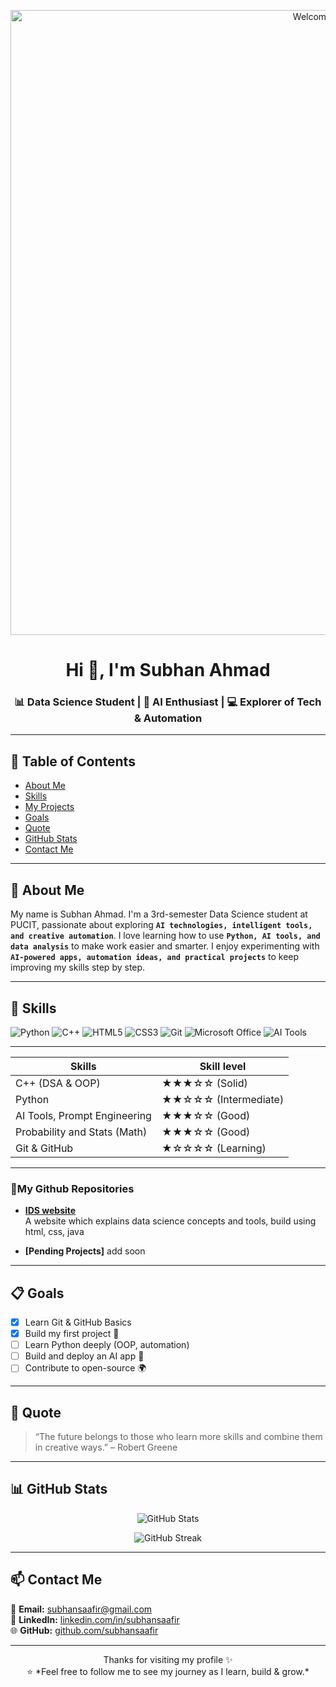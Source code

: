 <!-- Banner / GIF -->
<p align="center">
  <img src="https://media.giphy.com/media/26tn33aiTi1jkl6H6/giphy.gif" width="1000" alt="Welcome Banner">
</p>

<h1 align="center">Hi 👋, I'm Subhan Ahmad</h1>
<h3 align="center">📊 Data Science Student | 🤖 AI Enthusiast | 💻 Explorer of Tech & Automation</h3>

---

## 🧭 Table of Contents
- [About Me](#-about-me)
- [Skills](#-skills)
- [My Projects](#-my-projects)
- [Goals](#-goals)
- [Quote](#-quote)
- [GitHub Stats](#-github-stats)
- [Contact Me](#-contact-me)

---
## 🎯 About Me
My name is Subhan Ahmad. I'm a 3rd-semester Data Science student at PUCIT, passionate about exploring **`AI technologies, intelligent tools, and creative automation`**. I love learning how to use **`Python, AI tools, and data analysis`** to make work easier and smarter. I enjoy experimenting with **`AI-powered apps, automation ideas, and practical projects`** to keep improving my skills step by step.

---

## 🧠 Skills
![Python](https://img.shields.io/badge/Python-3776AB?style=for-the-badge&logo=python&logoColor=white)
![C++](https://img.shields.io/badge/C++-00599C?style=for-the-badge&logo=cplusplus&logoColor=white)
![HTML5](https://img.shields.io/badge/HTML5-E34F26?style=for-the-badge&logo=html5&logoColor=white)
![CSS3](https://img.shields.io/badge/CSS3-1572B6?style=for-the-badge&logo=css3&logoColor=white)
![Git](https://img.shields.io/badge/Git-F05032?style=for-the-badge&logo=git&logoColor=white)
![Microsoft Office](https://img.shields.io/badge/MS%20Office-D83B01?style=for-the-badge&logo=microsoft-office&logoColor=white)
![AI Tools](https://img.shields.io/badge/AI%20Tools-000000?style=for-the-badge&logo=openai&logoColor=white)

---
<div align="center">

| Skills                        | Skill level               |
|-------------------------------|---------------------------|
| C++ (DSA & OOP)               | ★★★☆☆ (Solid)            |
| Python                        | ★★☆☆☆ (Intermediate)     |
| AI Tools, Prompt Engineering  | ★★★☆☆ (Good)             |
| Probability and Stats (Math)  | ★★★☆☆ (Good)             |
| Git & GitHub                  | ★☆☆☆☆ (Learning)         |

</div>

---

### 📂My Github Repositories

- **[IDS website](https://github.com/subhansaafir/IDS-Website)**  
  A website which explains data science concepts and tools, build using html, css, java

- **[Pending Projects]**
  add soon
---

## 📋 Goals

- [x] Learn Git & GitHub Basics  
- [x] Build my first project 🚀  
- [ ] Learn Python deeply (OOP, automation)  
- [ ] Build and deploy an AI app 🤖  
- [ ] Contribute to open-source 🌍

---

## 📝 Quote

> “The future belongs to those who learn more skills and combine them in creative ways.” – Robert Greene

---

## 📊 GitHub Stats

<p align="center">
  <img src="https://github-readme-stats.vercel.app/api?username=subhansaafir&show_icons=true&theme=radical" alt="GitHub Stats" />
</p>
<p align="center">
  <img src="https://github-readme-streak-stats.herokuapp.com/?user=subhansaafir&theme=radical" alt="GitHub Streak" />
</p>

---

## 📫 Contact Me

📧 **Email:** [subhansaafir@gmail.com](mailto:subhansaafir@gmail.com)  
🔗 **LinkedIn:** [linkedin.com/in/subhansaafir](https://linkedin.com/in/subhansaafir)  
🌐 **GitHub:** [github.com/subhansaafir](https://github.com/subhansaafir)

---

<p align="center">
  Thanks for visiting my profile ✨  
  <br/>
  ⭐ *Feel free to follow me to see my journey as I learn, build & grow.*
</p>
